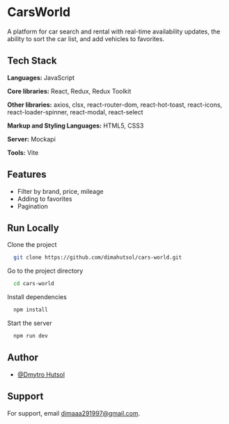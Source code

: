 # CarsWorld

A platform for car search and rental with real-time availability updates, the
ability to sort the car list, and add vehicles to favorites.

## Tech Stack

**Languages:** JavaScript

**Core libraries:** React, Redux, Redux Toolkit

**Other libraries:** axios, clsx, react-router-dom, react-hot-toast,
react-icons, react-loader-spinner, react-modal, react-select

**Markup and Styling Languages:** HTML5, CSS3

**Server:** Mockapi

**Tools:** Vite

## Features

- Filter by brand, price, mileage
- Adding to favorites
- Pagination

## Run Locally

Clone the project

```bash
  git clone https://github.com/dimahutsol/cars-world.git
```

Go to the project directory

```bash
  cd cars-world
```

Install dependencies

```bash
  npm install
```

Start the server

```bash
  npm run dev
```

## Author

- [@Dmytro Hutsol](https://github.com/dimahutsol)

## Support

For support, email dimaaa291997@gmail.com.
